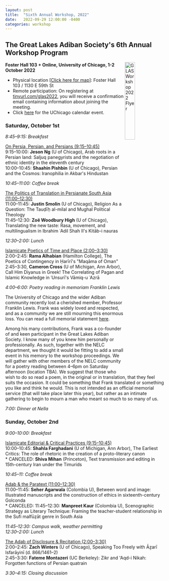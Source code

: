 ```yaml
---
layout: post
title:  "Sixth Annual Workshop, 2022"
date:   2022-09-29 12:00:00 -0400
categories: workshop
---
```




## The Great Lakes Adiban Society's 6th Annual Workshop Program

<a href="https://scontent-msp1-1.xx.fbcdn.net/v/t39.30808-6/308451709_509990947798180_7691661021364631008_n.jpg?_nc_cat=111&ccb=1-7&_nc_sid=730e14&_nc_ohc=F8GVlW7YNx4AX9KZY8W&tn=WBf9Z-LdrbuhEz9U&_nc_ht=scontent-msp1-1.xx&oh=00_AT-kWGxz8rXmRaYaQOLJKo-6Dx1JPXp7mQ2jODiO1quejQ&oe=633AF29D">
<img
src="https://scontent-msp1-1.xx.fbcdn.net/v/t39.30808-6/308451709_509990947798180_7691661021364631008_n.jpg?_nc_cat=111&ccb=1-7&_nc_sid=730e14&_nc_ohc=F8GVlW7YNx4AX9KZY8W&tn=WBf9Z-LdrbuhEz9U&_nc_ht=scontent-msp1-1.xx&oh=00_AT-kWGxz8rXmRaYaQOLJKo-6Dx1JPXp7mQ2jODiO1quejQ&oe=633AF29D" 
alt="GLAS Workshop 2022 Flyer" 
align="right"
width="25%">
</a>

**Foster Hall 103 + Online, University of Chicago, 1-2 October 2022**


- Physical location [[Click here for map](https://maps.uchicago.edu/location/foster-hall/)]: Foster Hall 103 / 1130 E 59th St
- Remote participation: On registering at [tinyurl.com/glas2022](http://tinyurl.com/glas2022), you will receive a confirmation email containing information about joining the meeting.
- Click [here](https://events.uchicago.edu/event/170547-great-lakes-adiban-society-annual-workshop) for the UChicago calendar event.

### Saturday, October 1st

*8:45–9:15: Breakfast*

<u>On Persia, Persian, and Persians (9:15–10:45)</u>  
9:15–10:00: **Jeson Ng** (U of Chicago), Arab roots in a Persian land: Saljuq panegyrists and the negotiation of ethnic identity in the eleventh century  
10:00–10:45: **Shaahin Pishbin** (U of Chicago), Persian and the Cosmos: Iranophilia in Akbar's Hindustan

*10:45–11:00: Coffee break*

<u>The Politics of Translation in Persianate South Asia (11:00–12:30)</u>  
11:00–11:45: **Justin Smolin** (U of Chicago), Religion As a Question: The Tauḍīḥ al-milal and Mughal Political Theology  
11:45–12:30: **Zoë Woodbury High** (U of Chicago), Translating the new taste: Rasa, movement, and multilingualism in Ibrahim ʿAdil Shah II's
Kitāb-i nauras

*12:30–2:00: Lunch*

<u>Islamicate Poetics of Time and Place (2:00–3:30)</u>  
2:00–2:45: **Rama Alhabian** (Hamilton College), The Poetics of Contingency in Ḥarīrī's "Maqāma of Oman"  
2:45–3:30, **Cameron Cross** (U of Michigan, Ann Arbor), Call Him Diyanus in Greek! The Correlating of Pagan and Islamic Knowledge in
ʿUnsurī's Vāmiq-u ʿAzrā

*4:00–6:00: Poetry reading in memoriam Franklin Lewis*

The University of Chicago and the wider Adiban community recently lost a cherished member, Professor Franklin Lewis. Frank was widely loved and respected, and as a community we are still mourning this enormous loss. You can read a full memorial statement [here](https://nelc.uchicago.edu/memorial-statement-franklin-lewis).

Among his many contributions, Frank was a co-founder of and keen participant in the Great Lakes Adiban Society. I know many of you knew him personally or professionally. As such, together with the NELC department, we thought it would be fitting to add a small event in his memory to the workshop proceedings. We will gather with other members of the NELC community for a poetry reading between 4–6pm on Saturday afternoon (location TBA). We suggest that those who wish to do so read a poem, in the original or in translation, that they feel suits the occasion. It could be something that Frank translated or something you like and think he would. This is not intended as an official memorial service (that will take place later this year), but rather as an intimate gathering to begin to mourn a man who meant so much to so many of us.

*7:00: Dinner at Nella*

### Sunday, October 2nd

*9:00–10:00: Breakfast*

<u>Islamicate Editorial & Critical Practices (9:15–10:45)</u>  
10:00–10:45: **Shahla Farghadani** (U of Michigan, Ann Arbor), The Earliest Critics: The role of rhetoric in the creation of a proto-literary canon  
\* CANCELED: **Shiva Mihan** (Princeton), Text transmission and editing in 15th-century Iran under the Timurids

*10:45–11: Coffee break*

<u>Adab & the Paratext (11:00–12:30)</u>  
11:00–11:45: **Seher Agarwala** (Colombia U), Between word and image: Illustrated manuscripts and the construction of ethics in sixteenth-century Golconda  
\* CANCELED: 11:45–12:30: **Manpreet Kaur** (Colombia U), Scenographic Strategy as Literary Technique: Framing the teacher-student relationship in the Sufi malfūẓāt genre in South Asia

*11:45–12:30: Campus walk, weather permitting*  
*12:30–2:00: Lunch*

<u>The Adab of Disclosure & Recitation (2:00–3:30)</u>  
2:00–2:45: **Zach Winters** (U of Chicago), Speaking Too Freely with Āẕarī Isfarāyinī (d. 866/1461–2)  
2:45–3:30: **Fateme Montazeri** (UC Berkeley): Zikr and 'Aqd-i Nikah: Forgotten functions of Persian quatrain

*3:30–4:15: Closing discussion*

